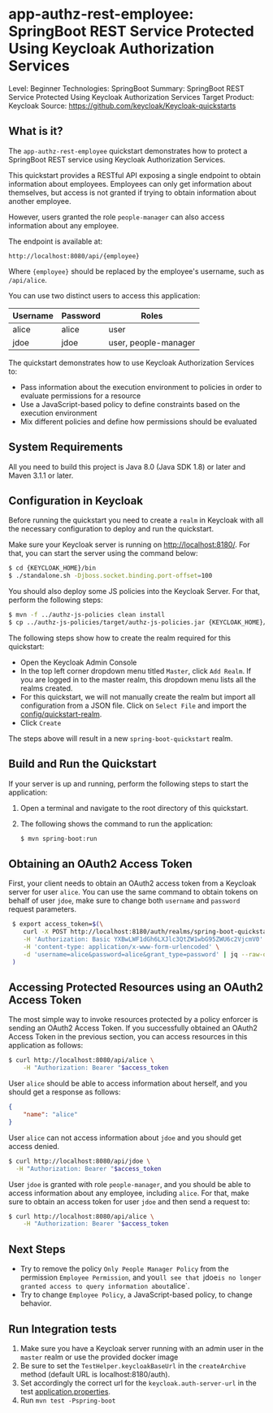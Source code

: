 app-authz-rest-employee: SpringBoot REST Service Protected Using Keycloak Authorization Services
===================================================

Level: Beginner
Technologies: SpringBoot
Summary: SpringBoot REST Service Protected Using Keycloak Authorization Services
Target Product: Keycloak
Source: <https://github.com/keycloak/Keycloak-quickstarts>


What is it?
-----------

The `app-authz-rest-employee` quickstart demonstrates how to protect a SpringBoot REST service using Keycloak Authorization Services.

This quickstart provides a RESTful API exposing a single endpoint to obtain information about employees. Employees
can only get information about themselves, but access is not granted if trying to obtain information about another employee.

However, users granted the role `people-manager` can also access information about any employee.

The endpoint is available at:

```$bash
http://localhost:8080/api/{employee}
```

Where `{employee}` should be replaced by the employee's username, such as `/api/alice`.

You can use two distinct users to access this application:

|Username|Password|Roles|
|---|---|---|
|alice|alice|user|
|jdoe|jdoe|user, people-manager|

The quickstart demonstrates how to use Keycloak Authorization Services to:

* Pass information about the execution environment to policies in order to evaluate permissions for a resource
* Use a JavaScript-based policy to define constraints based on the execution environment
* Mix different policies and define how permissions should be evaluated

System Requirements
-------------------

All you need to build this project is Java 8.0 (Java SDK 1.8) or later and Maven 3.1.1 or later.


Configuration in Keycloak
-----------------------

Before running the quickstart you need to create a `realm` in Keycloak with all the necessary configuration to deploy and run the quickstart.

Make sure your Keycloak server is running on <http://localhost:8180/>. For that, you can start the server using the command below:

   ```bash
   $ cd {KEYCLOAK_HOME}/bin
   $ ./standalone.sh -Djboss.socket.binding.port-offset=100
   ```

You should also deploy some JS policies into the Keycloak Server. For that, perform the following steps:

   ```bash
   $ mvn -f ../authz-js-policies clean install
   $ cp ../authz-js-policies/target/authz-js-policies.jar {KEYCLOAK_HOME}/standalone/deployments
   ```

The following steps show how to create the realm required for this quickstart:

* Open the Keycloak Admin Console
* In the top left corner dropdown menu titled `Master`, click `Add Realm`. If you are logged in to the master realm, this dropdown menu lists all the realms created.
* For this quickstart, we will not manually create the realm but import all configuration from a JSON file. Click on `Select File` and import the [config/quickstart-realm](config/quickstart-realm).
* Click `Create`

The steps above will result in a new `spring-boot-quickstart` realm.

Build and Run the Quickstart
-------------------------------

If your server is up and running, perform the following steps to start the application:

1. Open a terminal and navigate to the root directory of this quickstart.

2. The following shows the command to run the application:

   ```bash
   $ mvn spring-boot:run
   ```

Obtaining an OAuth2 Access Token
---------------------

First, your client needs to obtain an OAuth2 access token from a Keycloak server for user `alice`. You can use the same command to obtain tokens
on behalf of user `jdoe`, make sure to change both `username` and `password` request parameters.

```bash
 $ export access_token=$(\
    curl -X POST http://localhost:8180/auth/realms/spring-boot-quickstart/protocol/openid-connect/token \
    -H 'Authorization: Basic YXBwLWF1dGh6LXJlc3QtZW1wbG95ZWU6c2VjcmV0' \
    -H 'content-type: application/x-www-form-urlencoded' \
    -d 'username=alice&password=alice&grant_type=password' | jq --raw-output '.access_token' \
 )
```

Accessing Protected Resources using an OAuth2 Access Token
---------------------

The most simple way to invoke resources protected by a policy enforcer is sending an OAuth2 Access Token. If you successfully obtained an OAuth2 Access Token in the previous section, 
you can access resources in this application as follows:

```bash
$ curl http://localhost:8080/api/alice \
    -H "Authorization: Bearer "$access_token
```

User `alice` should be able to access information about herself, and you should get a response as follows:

```json
{
    "name": "alice"
}
```

User `alice` can not access information about `jdoe` and you should get access denied.

```bash
$ curl http://localhost:8080/api/jdoe \
  -H "Authorization: Bearer "$access_token
```

User `jdoe` is granted with role `people-manager`, and you should be able to access information about any employee,
including `alice`. For that, make sure to obtain an access token for user `jdoe` and then send a request to:

```bash
$ curl http://localhost:8080/api/alice \
    -H "Authorization: Bearer "$access_token
```

Next Steps
----------------------------------

* Try to remove the policy `Only People Manager Policy` from the permission `Employee Permission`, and you`ll see that `jdoe` is no longer granted access to query information about `alice`.
* Try to change `Employee Policy`, a JavaScript-based policy, to change behavior.

Run Integration tests
----------------------------------  

1. Make sure you have a Keycloak server running with an admin user in the `master` realm or use the provided docker image
2. Be sure to set the `TestHelper.keycloakBaseUrl` in the `createArchive` method (default URL is localhost:8180/auth).
3. Set accordingly the correct url for the `keycloak.auth-server-url` in the test [application.properties](src/test/resources/application.properties).
4. Run `mvn test -Pspring-boot`
